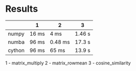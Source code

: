 # Results

|        |    1   |    2   |    3   |
|--------|--------|--------|--------|
| numpy  |  16 ms | 4 ms   | 1.46 s |
| numba  |  96 ms | 0.48 ms| 17.3 s |
| cython |  96 ms | 65 ms  | 13.9 s |

1 - matrix_multiply
2 - matrix_rowmean
3 - cosine_similarity